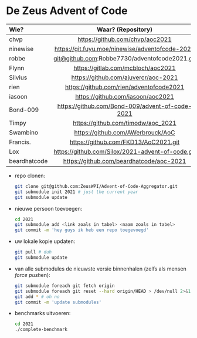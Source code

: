 # De Zeus Advent of Code

| Wie?           | Waar? (Repository)                                | Taal?       |
| :------------- | :-----------------------------------------------: | ---------:  |
| chvp           | https://github.com/chvp/aoc2021                   | forth       |
| ninewise       | https://git.fuyu.moe/ninewise/adventofcode-2021   | lua         |
| robbe          | git@github.com:Robbe7730/adventofcode2021.git     | ?           |
| Flynn          | https://gitlab.com/mcbloch/aoc2021                | Cpp         |
| Silvius        | https://github.com/ajuvercr/aoc-2021              | C           |
| rien           | https://github.com/rien/adventofcode2021          | C (no std)  |
| iasoon         | https://github.com/iasoon/aoc2021                 | pony        |
| Bond-009       | https://github.com/Bond-009/advent-of-code-2021   | Rust        |
| Timpy          | https://github.com/timodw/aoc_2021                | Python/Numpy|
| Swambino       | https://github.com/AWerbrouck/AoC                 | py & haskell|
| Francis.       | https://github.com/FKD13/AoC2021.git              | Prolog      |
| Lox            | https://github.com/Silox/2021-advent-of-code.git  | Ruby        |
| beardhatcode   | https://github.com/beardhatcode/aoc-2021          | Rust        |


* repo clonen:

    ```sh
    git clone git@github.com:ZeusWPI/Advent-of-Code-Aggregator.git
    git submodule init 2021 # just the current year
    git submodule update
    ```

* nieuwe persoon toevoegen:

    ```sh
    cd 2021
    git submodule add <link zoals in tabel> <naam zoals in tabel>
    git commit -m 'hey guys ik heb een repo toegevoegd'
    ```

* uw lokale kopie updaten:

    ```sh
    git pull # duh
    git submodule update
    ```

* van alle submodules de nieuwste versie binnenhalen (zelfs als mensen *force push*en):

    ```sh
    git submodule foreach git fetch origin
    git submodule foreach git reset --hard origin/HEAD > /dev/null 2>&1
    git add * # oh no
    git commit -m 'update submodules'
    ```

* benchmarks uitvoeren:

    ```sh
    cd 2021
    ./complete-benchmark
    ```
